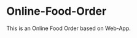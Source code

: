 # Online-Food-Order

This is an Online Food Order based on Web-App.













































































































































































































































































































